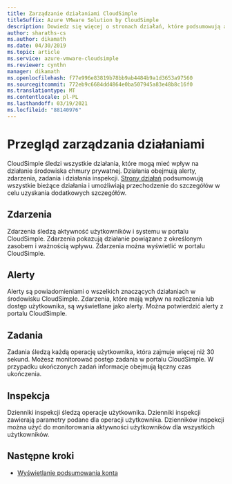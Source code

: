 ```yaml
---
title: Zarządzanie działaniami CloudSimple
titleSuffix: Azure VMware Solution by CloudSimple
description: Dowiedz się więcej o stronach działań, które podsumowują aktywność i umożliwiają znalezienie dodatkowych szczegółów. Działania obejmują alerty, zdarzenia, zadania i działania inspekcji.
author: sharaths-cs
ms.author: dikamath
ms.date: 04/30/2019
ms.topic: article
ms.service: azure-vmware-cloudsimple
ms.reviewer: cynthn
manager: dikamath
ms.openlocfilehash: f77e996e83819b78bb9ab4484b9a1d3653a97560
ms.sourcegitcommit: 772eb9c6684dd4864e0ba507945a83e48b8c16f0
ms.translationtype: MT
ms.contentlocale: pl-PL
ms.lasthandoff: 03/19/2021
ms.locfileid: "88140976"
---
```

# <a name="activity-management-overview"></a>Przegląd zarządzania działaniami

CloudSimple śledzi wszystkie działania, które mogą mieć wpływ na działanie środowiska chmury prywatnej. Działania obejmują alerty, zdarzenia, zadania i działania inspekcji. [Strony działań](monitor-activity.md) podsumowują wszystkie bieżące działania i umożliwiają przechodzenie do szczegółów w celu uzyskania dodatkowych szczegółów.

## <a name="events"></a>Zdarzenia

Zdarzenia śledzą aktywność użytkowników i systemu w portalu CloudSimple. Zdarzenia pokazują działanie powiązane z określonym zasobem i ważnością wpływu.  Zdarzenia można wyświetlić w portalu CloudSimple.

## <a name="alerts"></a>Alerty

Alerty są powiadomieniami o wszelkich znaczących działaniach w środowisku CloudSimple. Zdarzenia, które mają wpływ na rozliczenia lub dostęp użytkownika, są wyświetlane jako alerty.  Można potwierdzić alerty z portalu CloudSimple.

## <a name="tasks"></a>Zadania

Zadania śledzą każdą operację użytkownika, która zajmuje więcej niż 30 sekund. Możesz monitorować postęp zadania w portalu CloudSimple.  W przypadku ukończonych zadań informacje obejmują łączny czas ukończenia.

## <a name="audit"></a>Inspekcja

Dzienniki inspekcji śledzą operacje użytkownika. Dzienniki inspekcji zawierają parametry podane dla operacji użytkownika.  Dzienników inspekcji można użyć do monitorowania aktywności użytkowników dla wszystkich użytkowników.

## <a name="next-steps"></a>Następne kroki

* [Wyświetlanie podsumowania konta](account.md)